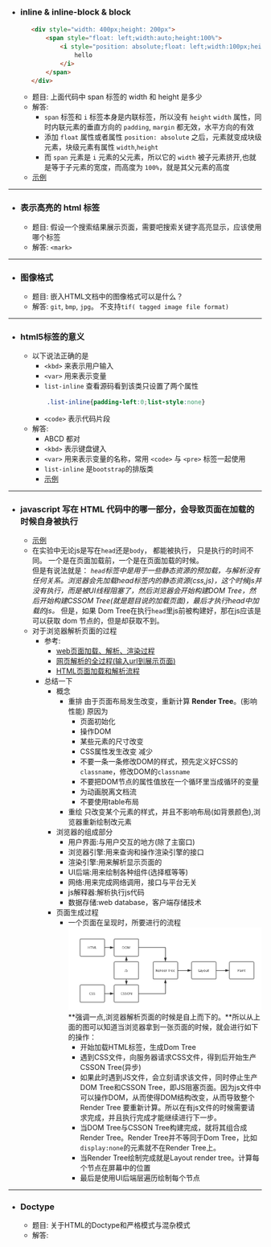 - ###  inline & inline-block & block
     ```html
        <div style="width: 400px;height: 200px">
            <span style="float: left;width:auto;height:100%">
                <i style="position: absolute;float: left;width:100px;height: 5px">
                    hello
                </i>
            </span>
        </div>
     ```
    + 题目: 上面代码中 span 标签的 width 和 height 是多少       
    + 解答: 
        * `span` 标签和 `i` 标签本身是内联标签，所以没有 `height` `width` 属性，同时内联元素的垂直方向的 `padding`, `margin` 都无效，水平方向的有效
        * 添加 `float` 属性或者属性 `position: absolute` 之后，元素就变成块级元素，块级元素有属性 `width`,`height`
        * 而 `span` 元素是 `i` 元素的父元素，所以它的 `width` 被子元素挤开,也就是等于子元素的宽度，而高度为 `100%`，就是其父元素的高度
    + [示例](inline&inline-block&block.html)

---
- ###  表示高亮的 html 标签

    + 题目: 假设一个搜索结果展示页面，需要吧搜索关键字高亮显示，应该使用哪个标签      
    + 解答: `<mark>`
    
---
- ###  图像格式
    + 题目: 嵌入HTML文档中的图像格式可以是什么？     
    + 解答: `git`, `bmp`, `jpg`。 不支持`tif( tagged image file format)`

---
- ### html5标签的意义
    + 以下说法正确的是
        * `<kbd>` 来表示用户输入
        * `<var>` 用来表示变量
        * `list-inline` 查看源码看到该类只设置了两个属性
        ```css
            .list-inline{padding-left:0;list-style:none}
        ```
        * `<code>` 表示代码片段
    + 解答:
        * ABCD 都对
        * `<kbd>` 表示键盘键入
        * `<var>` 用来表示变量的名称，常用 `<code>` 与 `<pre>` 标签一起使用
        * `list-inline` 是`bootstrap`的排版类
        * [示例](html5tag.html)

---
- ### javascript 写在 HTML 代码中的哪一部分，会导致页面在加载的时候自身被执行
    + [示例](js加载问题.html)
    + 在实验中无论js是写在`head`还是`body`， 都能被执行， 只是执行的时间不同。 一个是在页面加载前，一个是在页面加载的时候。  
    但是有说法就是： *`head`标签中是用于一些静态资源的预加载，与解析没有任何关系。浏览器会先加载head标签内的静态资源(css,js)，这个时候js并没有执行，而是被UI线程阻塞了，然后浏览器会开始构建DOM Tree，然后开始构建CSSOM Tree(就是题目说的加载页面)，最后才执行head中加载的js。*
    但是，如果 Dom Tree在执行`head`里js前被构建好，那在js应该是可以获取 dom 节点的，但是却获取不到。
    + 对于浏览器解析页面的过程
        * 参考:
            - [web页面加载、解析、渲染过程](https://www.cnblogs.com/CandyManPing/p/6635008.html)
            - [网页解析的全过程(输入url到展示页面)](https://www.cnblogs.com/wpshan/p/6282061.html)         
            - [HTML页面加载和解析流程](https://blog.csdn.net/qq_39793127/article/details/78900707)
        * 总结一下
            - 概念
                + 重排
                    由于页面布局发生改变，重新计算 **Render Tree**。(影响性能)  原因为
                    * 页面初始化
                    * 操作DOM
                    * 某些元素的尺寸改变
                    * CSS属性发生改变
                    减少
                    * 不要一条一条修改DOM的样式，预先定义好CSS的`classname`，修改DOM的`classname`
                    * 不要把DOM节点的属性值放在一个循环里当成循环的变量
                    * 为动画脱离文档流
                    * 不要使用table布局
                + 重绘
                    只改变某个元素的样式，并且不影响布局(如背景颜色),浏览器重新绘制改元素
            - 浏览器的组成部分
                + 用户界面:与用户交互的地方(除了主窗口)
                + 浏览器引擎:用来查询和操作渲染引擎的接口
                + 渲染引擎:用来解析显示页面的
                + UI后端:用来绘制各种组件(选择框等等)
                + 网络:用来完成网络调用，接口与平台无关
                + js解释器:解析执行js代码
                + 数据存储:web database，客户端存储技术
            - 页面生成过程
                + 一个页面在呈现时，所要进行的流程
                ![一个页面在呈现时，所要进行的流程](image/web_show_flow.png)  
                **强调一点,浏览器解析页面的时候是自上而下的。**所以从上面的图可以知道当浏览器拿到一张页面的时候，就会进行如下的操作：
                    * 开始加载HTML标签，生成Dom Tree
                    * 遇到CSS文件，向服务器请求CSS文件，得到后开始生产CSSON Tree(异步)
                    * 如果此时遇到JS文件，会立刻请求该文件，同时停止生产DOM Tree和CSSON Tree，即JS阻塞页面。因为js文件中可以操作DOM，从而使得DOM结构改变，从而导致整个 Render Tree 要重新计算。所以在有js文件的时候需要请求完成，并且执行完成才能继续进行下一步。
                    * 当DOM Tree与CSSON Tree构建完成，就将其组合成Render Tree。Render Tree并不等同于Dom Tree，比如 `display:none`的元素就不在Render Tree上。
                    * 当Render Tree绘制完成就是Layout render tree。计算每个节点在屏幕中的位置
                    * 最后是使用UI后端层遍历绘制每个节点

---
- ### Doctype
    + 题目: 关于HTML的Doctype和严格模式与混杂模式
    + 解答:

